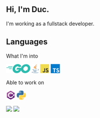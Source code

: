 ## Hi, I'm Duc.

I'm working as a fullstack developer.

## Languages

What I'm into

<code><img height="25" src="https://raw.githubusercontent.com/tminhduc2811/tminhduc2811/main/images/go.svg"></code>
<code><img height="25" src="https://raw.githubusercontent.com/tminhduc2811/tminhduc2811/main/images/java.svg"></code>
<code><img height="25" src="https://raw.githubusercontent.com/tminhduc2811/tminhduc2811/main/images/javascript.svg"></code>
<code><img height="25" src="https://raw.githubusercontent.com/tminhduc2811/tminhduc2811/main/images/typescript.svg"></code>

Able to work on

<code><img height="25" src="https://raw.githubusercontent.com/tminhduc2811/tminhduc2811/main/images/csharp.svg"></code>
<code><img height="25" src="https://raw.githubusercontent.com/tminhduc2811/tminhduc2811/main/images/python.svg"></code>

<div class="half">
  <a href="https://github.com/QC-L"><img src="https://github-readme-stats.vercel.app/api?username=tminhduc2811&title_color=1abc9c&icon_color=1abc9c&text_color=798795&bg_color=2c3e50"></img></a>
  <a href="https://github.com/QC-L"><img src="https://github-readme-stats.vercel.app/api/top-langs/?username=tminhduc2811&hide=Objective-C,shell,swift&title_color=1abc9c&icon_color=1abc9c&text_color=798795&bg_color=2c3e50" height="195"></img></a>
</div>
